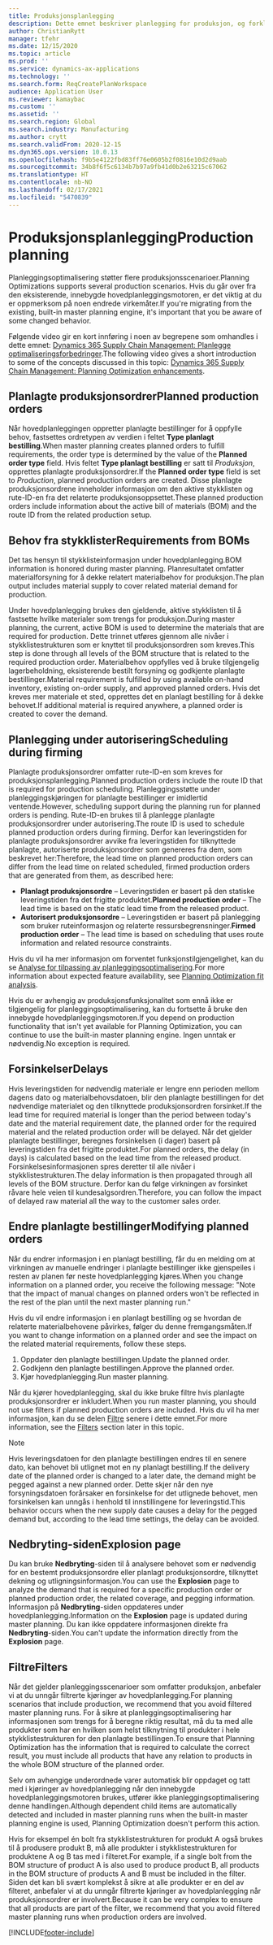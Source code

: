 ```yaml
---
title: Produksjonsplanlegging
description: Dette emnet beskriver planlegging for produksjon, og forklarer hvordan du endrer planlagte produksjonsordrer ved å bruke planleggingsoptimalisering.
author: ChristianRytt
manager: tfehr
ms.date: 12/15/2020
ms.topic: article
ms.prod: ''
ms.service: dynamics-ax-applications
ms.technology: ''
ms.search.form: ReqCreatePlanWorkspace
audience: Application User
ms.reviewer: kamaybac
ms.custom: ''
ms.assetid: ''
ms.search.region: Global
ms.search.industry: Manufacturing
ms.author: crytt
ms.search.validFrom: 2020-12-15
ms.dyn365.ops.version: 10.0.13
ms.openlocfilehash: f9b5e4122fbd83ff76e0605b2f0816e10d2d9aab
ms.sourcegitcommit: 34b8f6f5c6134b7b97a9fb41d0b2e63215c67062
ms.translationtype: HT
ms.contentlocale: nb-NO
ms.lasthandoff: 02/17/2021
ms.locfileid: "5470839"
---
```

# <a name="production-planning"></a><span data-ttu-id="56b96-103">Produksjonsplanlegging</span><span class="sxs-lookup"><span data-stu-id="56b96-103">Production planning</span></span>

<span data-ttu-id="56b96-104">Planleggingsoptimalisering støtter flere produksjonsscenarioer.</span><span class="sxs-lookup"><span data-stu-id="56b96-104">Planning Optimizations supports several production scenarios.</span></span> <span data-ttu-id="56b96-105">Hvis du går over fra den eksisterende, innebygde hovedplanleggingsmotoren, er det viktig at du er oppmerksom på noen endrede virkemåter.</span><span class="sxs-lookup"><span data-stu-id="56b96-105">If you're migrating from the existing, built-in master planning engine, it's important that you be aware of some changed behavior.</span></span>

<span data-ttu-id="56b96-106">Følgende video gir en kort innføring i noen av begrepene som omhandles i dette emnet: [Dynamics 365 Supply Chain Management: Planlegge optimaliseringsforbedringer](https://youtu.be/u1pcmZuZBTw).</span><span class="sxs-lookup"><span data-stu-id="56b96-106">The following video gives a short introduction to some of the concepts discussed in this topic: [Dynamics 365 Supply Chain Management: Planning Optimization enhancements](https://youtu.be/u1pcmZuZBTw).</span></span>

## <a name="planned-production-orders"></a><span data-ttu-id="56b96-107">Planlagte produksjonsordrer</span><span class="sxs-lookup"><span data-stu-id="56b96-107">Planned production orders</span></span>

<span data-ttu-id="56b96-108">Når hovedplanleggingen oppretter planlagte bestillinger for å oppfylle behov, fastsettes ordretypen av verdien i feltet **Type planlagt bestilling**.</span><span class="sxs-lookup"><span data-stu-id="56b96-108">When master planning creates planned orders to fulfill requirements, the order type is determined by the value of the **Planned order type** field.</span></span> <span data-ttu-id="56b96-109">Hvis feltet **Type planlagt bestilling** er satt til *Produksjon*, opprettes planlagte produksjonsordrer.</span><span class="sxs-lookup"><span data-stu-id="56b96-109">If the **Planned order type** field is set to *Production*, planned production orders are created.</span></span> <span data-ttu-id="56b96-110">Disse planlagte produksjonsordrene inneholder informasjon om den aktive stykklisten og rute-ID-en fra det relaterte produksjonsoppsettet.</span><span class="sxs-lookup"><span data-stu-id="56b96-110">These planned production orders include information about the active bill of materials (BOM) and the route ID from the related production setup.</span></span>

## <a name="requirements-from-boms"></a><span data-ttu-id="56b96-111">Behov fra stykklister</span><span class="sxs-lookup"><span data-stu-id="56b96-111">Requirements from BOMs</span></span>

<span data-ttu-id="56b96-112">Det tas hensyn til stykklisteinformasjon under hovedplanlegging.</span><span class="sxs-lookup"><span data-stu-id="56b96-112">BOM information is honored during master planning.</span></span> <span data-ttu-id="56b96-113">Planresultatet omfatter materialforsyning for å dekke relatert materialbehov for produksjon.</span><span class="sxs-lookup"><span data-stu-id="56b96-113">The plan output includes material supply to cover related material demand for production.</span></span>

<span data-ttu-id="56b96-114">Under hovedplanlegging brukes den gjeldende, aktive stykklisten til å fastsette hvilke materialer som trengs for produksjon.</span><span class="sxs-lookup"><span data-stu-id="56b96-114">During master planning, the current, active BOM is used to determine the materials that are required for production.</span></span> <span data-ttu-id="56b96-115">Dette trinnet utføres gjennom alle nivåer i stykklistestrukturen som er knyttet til produksjonsordren som kreves.</span><span class="sxs-lookup"><span data-stu-id="56b96-115">This step is done through all levels of the BOM structure that is related to the required production order.</span></span> <span data-ttu-id="56b96-116">Materialbehov oppfylles ved å bruke tilgjengelig lagerbeholdning, eksisterende bestilt forsyning og godkjente planlagte bestillinger.</span><span class="sxs-lookup"><span data-stu-id="56b96-116">Material requirement is fulfilled by using available on-hand inventory, existing on-order supply, and approved planned orders.</span></span> <span data-ttu-id="56b96-117">Hvis det kreves mer materiale et sted, opprettes det en planlagt bestilling for å dekke behovet.</span><span class="sxs-lookup"><span data-stu-id="56b96-117">If additional material is required anywhere, a planned order is created to cover the demand.</span></span>

## <a name="scheduling-during-firming"></a><span data-ttu-id="56b96-118">Planlegging under autorisering</span><span class="sxs-lookup"><span data-stu-id="56b96-118">Scheduling during firming</span></span>

<span data-ttu-id="56b96-119">Planlagte produksjonsordrer omfatter rute-ID-en som kreves for produksjonsplanlegging.</span><span class="sxs-lookup"><span data-stu-id="56b96-119">Planned production orders include the route ID that is required for production scheduling.</span></span> <span data-ttu-id="56b96-120">Planleggingsstøtte under planleggingskjøringen for planlagte bestillinger er imidlertid ventende.</span><span class="sxs-lookup"><span data-stu-id="56b96-120">However, scheduling support during the planning run for planned orders is pending.</span></span> <span data-ttu-id="56b96-121">Rute-ID-en brukes til å planlegge planlagte produksjonsordrer under autorisering.</span><span class="sxs-lookup"><span data-stu-id="56b96-121">The route ID is used to schedule planned production orders during firming.</span></span> <span data-ttu-id="56b96-122">Derfor kan leveringstiden for planlagte produksjonsordrer avvike fra leveringstiden for tilknyttede planlagte, autoriserte produksjonsordrer som genereres fra dem, som beskrevet her:</span><span class="sxs-lookup"><span data-stu-id="56b96-122">Therefore, the lead time on planned production orders can differ from the lead time on related scheduled, firmed production orders that are generated from them, as described here:</span></span>

- <span data-ttu-id="56b96-123">**Planlagt produksjonsordre** – Leveringstiden er basert på den statiske leveringstiden fra det frigitte produktet.</span><span class="sxs-lookup"><span data-stu-id="56b96-123">**Planned production order** – The lead time is based on the static lead time from the released product.</span></span>
- <span data-ttu-id="56b96-124">**Autorisert produksjonsordre** – Leveringstiden er basert på planlegging som bruker ruteinformasjon og relaterte ressursbegrensninger.</span><span class="sxs-lookup"><span data-stu-id="56b96-124">**Firmed production order** – The lead time is based on scheduling that uses route information and related resource constraints.</span></span>

<span data-ttu-id="56b96-125">Hvis du vil ha mer informasjon om forventet funksjonstilgjengelighet, kan du se [Analyse for tilpassing av planleggingsoptimalisering](planning-optimization-fit-analysis.md).</span><span class="sxs-lookup"><span data-stu-id="56b96-125">For more information about expected feature availability, see [Planning Optimization fit analysis](planning-optimization-fit-analysis.md).</span></span>

<span data-ttu-id="56b96-126">Hvis du er avhengig av produksjonsfunksjonalitet som ennå ikke er tilgjengelig for planleggingsoptimalisering, kan du fortsette å bruke den innebygde hovedplanleggingsmotoren.</span><span class="sxs-lookup"><span data-stu-id="56b96-126">If you depend on production functionality that isn't yet available for Planning Optimization, you can continue to use the built-in master planning engine.</span></span> <span data-ttu-id="56b96-127">Ingen unntak er nødvendig.</span><span class="sxs-lookup"><span data-stu-id="56b96-127">No exception is required.</span></span>

## <a name="delays"></a><span data-ttu-id="56b96-128">Forsinkelser</span><span class="sxs-lookup"><span data-stu-id="56b96-128">Delays</span></span>

<span data-ttu-id="56b96-129">Hvis leveringstiden for nødvendig materiale er lengre enn perioden mellom dagens dato og materialbehovsdatoen, blir den planlagte bestillingen for det nødvendige materialet og den tilknyttede produksjonsordren forsinket.</span><span class="sxs-lookup"><span data-stu-id="56b96-129">If the lead time for required material is longer than the period between today's date and the material requirement date, the planned order for the required material and the related production order will be delayed.</span></span> <span data-ttu-id="56b96-130">Når det gjelder planlagte bestillinger, beregnes forsinkelsen (i dager) basert på leveringstiden fra det frigitte produktet.</span><span class="sxs-lookup"><span data-stu-id="56b96-130">For planned orders, the delay (in days) is calculated based on the lead time from the released product.</span></span> <span data-ttu-id="56b96-131">Forsinkelsesinformasjonen spres deretter til alle nivåer i stykklistestrukturen.</span><span class="sxs-lookup"><span data-stu-id="56b96-131">The delay information is then propagated through all levels of the BOM structure.</span></span> <span data-ttu-id="56b96-132">Derfor kan du følge virkningen av forsinket råvare hele veien til kundesalgsordren.</span><span class="sxs-lookup"><span data-stu-id="56b96-132">Therefore, you can follow the impact of delayed raw material all the way to the customer sales order.</span></span>

## <a name="modifying-planned-orders"></a><span data-ttu-id="56b96-133">Endre planlagte bestillinger</span><span class="sxs-lookup"><span data-stu-id="56b96-133">Modifying planned orders</span></span>

<span data-ttu-id="56b96-134">Når du endrer informasjon i en planlagt bestilling, får du en melding om at virkningen av manuelle endringer i planlagte bestillinger ikke gjenspeiles i resten av planen før neste hovedplanlegging kjøres.</span><span class="sxs-lookup"><span data-stu-id="56b96-134">When you change information on a planned order, you receive the following message: "Note that the impact of manual changes on planned orders won't be reflected in the rest of the plan until the next master planning run."</span></span>

<span data-ttu-id="56b96-135">Hvis du vil endre informasjon i en planlagt bestilling og se hvordan de relaterte materialbehovene påvirkes, følger du denne fremgangsmåten.</span><span class="sxs-lookup"><span data-stu-id="56b96-135">If you want to change information on a planned order and see the impact on the related material requirements, follow these steps.</span></span>

1. <span data-ttu-id="56b96-136">Oppdater den planlagte bestillingen.</span><span class="sxs-lookup"><span data-stu-id="56b96-136">Update the planned order.</span></span>
2. <span data-ttu-id="56b96-137">Godkjenn den planlagte bestillingen.</span><span class="sxs-lookup"><span data-stu-id="56b96-137">Approve the planned order.</span></span>
3. <span data-ttu-id="56b96-138">Kjør hovedplanlegging.</span><span class="sxs-lookup"><span data-stu-id="56b96-138">Run master planning.</span></span>

<span data-ttu-id="56b96-139">Når du kjører hovedplanlegging, skal du ikke bruke filtre hvis planlagte produksjonsordrer er inkludert.</span><span class="sxs-lookup"><span data-stu-id="56b96-139">When you run master planning, you should not use filters if planned production orders are included.</span></span> <span data-ttu-id="56b96-140">Hvis du vil ha mer informasjon, kan du se delen [Filtre](#filters) senere i dette emnet.</span><span class="sxs-lookup"><span data-stu-id="56b96-140">For more information, see the [Filters](#filters) section later in this topic.</span></span>

> [!NOTE]
> <span data-ttu-id="56b96-141">Hvis leveringsdatoen for den planlagte bestillingen endres til en senere dato, kan behovet bli utlignet mot en ny planlagt bestilling.</span><span class="sxs-lookup"><span data-stu-id="56b96-141">If the delivery date of the planned order is changed to a later date, the demand might be pegged against a new planned order.</span></span> <span data-ttu-id="56b96-142">Dette skjer når den nye forsyningsdatoen forårsaker en forsinkelse for det utlignede behovet, men forsinkelsen kan unngås i henhold til innstillingene for leveringstid.</span><span class="sxs-lookup"><span data-stu-id="56b96-142">This behavior occurs when the new supply date causes a delay for the pegged demand but, according to the lead time settings, the delay can be avoided.</span></span>

## <a name="explosion-page"></a><span data-ttu-id="56b96-143">Nedbryting-siden</span><span class="sxs-lookup"><span data-stu-id="56b96-143">Explosion page</span></span>

<span data-ttu-id="56b96-144">Du kan bruke **Nedbryting**-siden til å analysere behovet som er nødvendig for en bestemt produksjonsordre eller planlagt produksjonsordre, tilknyttet dekning og utligningsinformasjon.</span><span class="sxs-lookup"><span data-stu-id="56b96-144">You can use the **Explosion** page to analyze the demand that is required for a specific production order or planned production order, the related coverage, and pegging information.</span></span> <span data-ttu-id="56b96-145">Informasjon på **Nedbryting**-siden oppdateres under hovedplanlegging.</span><span class="sxs-lookup"><span data-stu-id="56b96-145">Information on the **Explosion** page is updated during master planning.</span></span> <span data-ttu-id="56b96-146">Du kan ikke oppdatere informasjonen direkte fra **Nedbryting**-siden.</span><span class="sxs-lookup"><span data-stu-id="56b96-146">You can't update the information directly from the **Explosion** page.</span></span>

## <a name="filters"></a><a name="filters"></a><span data-ttu-id="56b96-147">Filtre</span><span class="sxs-lookup"><span data-stu-id="56b96-147">Filters</span></span>

<span data-ttu-id="56b96-148">Når det gjelder planleggingsscenarioer som omfatter produksjon, anbefaler vi at du unngår filtrerte kjøringer av hovedplanlegging.</span><span class="sxs-lookup"><span data-stu-id="56b96-148">For planning scenarios that include production, we recommend that you avoid filtered master planning runs.</span></span> <span data-ttu-id="56b96-149">For å sikre at planleggingsoptimalisering har informasjonen som trengs for å beregne riktig resultat, må du ta med alle produkter som har en hvilken som helst tilknytning til produkter i hele stykklistestrukturen for den planlagte bestillingen.</span><span class="sxs-lookup"><span data-stu-id="56b96-149">To ensure that Planning Optimization has the information that is required to calculate the correct result, you must include all products that have any relation to products in the whole BOM structure of the planned order.</span></span>

<span data-ttu-id="56b96-150">Selv om avhengige underordnede varer automatisk blir oppdaget og tatt med i kjøringer av hovedplanlegging når den innebygde hovedplanleggingsmotoren brukes, utfører ikke planleggingsoptimalisering denne handlingen.</span><span class="sxs-lookup"><span data-stu-id="56b96-150">Although dependent child items are automatically detected and included in master planning runs when the built-in master planning engine is used, Planning Optimization doesn't perform this action.</span></span>

<span data-ttu-id="56b96-151">Hvis for eksempel én bolt fra stykklistestrukturen for produkt A også brukes til å produsere produkt B, må alle produkter i stykklistestrukturen for produktene A og B tas med i filteret.</span><span class="sxs-lookup"><span data-stu-id="56b96-151">For example, if a single bolt from the BOM structure of product A is also used to produce product B, all products in the BOM structure of products A and B must be included in the filter.</span></span> <span data-ttu-id="56b96-152">Siden det kan bli svært komplekst å sikre at alle produkter er en del av filteret, anbefaler vi at du unngår filtrerte kjøringer av hovedplanlegging når produksjonsordrer er involvert.</span><span class="sxs-lookup"><span data-stu-id="56b96-152">Because it can be very complex to ensure that all products are part of the filter, we recommend that you avoid filtered master planning runs when production orders are involved.</span></span>


[!INCLUDE[footer-include](../../../includes/footer-banner.md)]